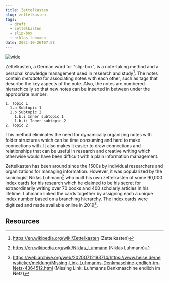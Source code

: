 ```yaml
---
title: Zettelkasten
slug: zettelkasten
tags:
  - draft
  - zettelkasten
  - slip-box
  - niklas-luhmann
date: 2021-10-26T07:58
---
```



![wide](https://upload.wikimedia.org/wikipedia/commons/3/33/Zettelkasten_%28514941699%29.jpg "image from Wikimedia Commons (cc)")

Zettelkasten, a German word for "slip-box", is a note-taking method and
a personal knowledge management used in research and study[^1]. The notes
contain _metadata_ for associating notes with each other, such as tags that
describe the key aspects of the note. Also, the notes are numbered
hierarchically so that new notes can be inserted in between under the
appropriate number:

```
1. Topic 1
  1.a Subtopic 1
  1.b Subtopic 2
    1.b.i Inner subtopic 1
    1.b.ii Inner subtopic 2
2. Topic 2
```

This method eliminates the need for dynamically organizing notes with folder
structures which can be time consuming and hard to make connections with. It
also makes it easier to draw connections and relationships that can be useful in
research and creative writing which otherwise would have been difficult with
a plain information management.

Zettelkasten has been around since the 1500s by individual researchers and
organizations for managing information. However, it was popularized by the
sociologist Niklas Luhmann[^2] who built his own zettelkasten of some 90,000
index cards for his research which he claimed to be his secret for
extraordinarily writing over 70 books and 400 scholarly articles in his
lifetime. Luhmann linked the cards together by assigning each a unique index
number based on a branching hierarchy. The index cards were digitized and made
available online in 2019[^3].

## Resources

[^1]: https://en.wikipedia.org/wiki/Zettelkasten (Zettelkasten)
[^2]: https://en.wikipedia.org/wiki/Niklas_Luhmann (Niklas Luhmann)
[^3]: https://web.archive.org/web/20200712193714/https://www.heise.de/newsticker/meldung/Missing-Link-Luhmanns-Denkmaschine-endlich-im-Netz-4364512.html (Missing Link: Luhmanns Denkmaschine endlich im Netz)
